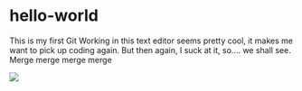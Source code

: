 # hello-world
This is my first Git
Working in this text editor seems pretty cool, it makes me want to pick up coding again. But then again, I suck at it, so.... we shall see.
Merge merge merge merge 


![](http://media.giphy.com/media/LXONhtCmN32YU/giphy-tumblr.gif)

